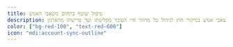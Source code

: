 ```yaml
---
title: טיפול שוטף בתחום משאבי האנוש
description: יחידת משאבי אנוש במיקור חוץ לניהול כל מחזור חיי העובד מקליטתו ועד פרישתו מהארגון.
color: ["bg-red-100", "text-red-600"]
icon: "mdi:account-sync-outline"
---
```

